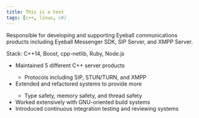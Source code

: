 ```yaml
---
title: This is a test
tags: [c++, linux, c#]
---
```


<p>Responsible for developing and supporting Eyeball communications products including Eyeball Messenger SDK, SIP Server, and XMPP Server.</p>
<p>Stack: C++14, Boost, cpp-netlib, Ruby, Node.js</p>
<ul>
  <li>Maintained 5 different C++ server products</li>
  <ul>
    <li>Protocols including SIP, STUN/TURN, and XMPP</li>
  </ul>
  <li>Extended and refactored systems to provide more</li>
  <ul>
    <li>Type safety, memory safety, and thread safety</li>
  </ul>
  <li>Worked extensively with GNU-oriented build systems</li>
  <li>Introduced continuous integration testing and reviewing systems</li>
</ul>
